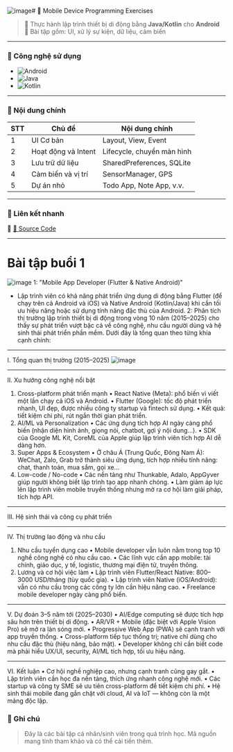 ![image](https://github.com/user-attachments/assets/d55bde8d-cdc7-4cf1-ae72-416b13e7f2cb)# 📱 Mobile Device Programming Exercises

> 🧪 Thực hành lập trình thiết bị di động bằng **Java/Kotlin** cho **Android**  
> 🎯 Bài tập gồm: UI, xử lý sự kiện, dữ liệu, cảm biến 
---

### 🚀 Công nghệ sử dụng

- ![Android](https://img.shields.io/badge/Android-3DDC84?logo=android&logoColor=white)
- ![Java](https://img.shields.io/badge/Java-ED8B00?logo=openjdk&logoColor=white)
- ![Kotlin](https://img.shields.io/badge/Kotlin-7F52FF?logo=kotlin&logoColor=white)

---

### 📂 Nội dung chính

| STT | Chủ đề                     | Nội dung chính                      |
|-----|----------------------------|-------------------------------------|
| 1   | UI Cơ bản                  | Layout, View, Event                 |
| 2   | Hoạt động và Intent        | Lifecycle, chuyển màn hình         |
| 3   | Lưu trữ dữ liệu            | SharedPreferences, SQLite          |
| 4   | Cảm biến và vị trí         | SensorManager, GPS                 |
| 5   | Dự án nhỏ                  | Todo App, Note App, v.v.           |

---

### 📎 Liên kết nhanh

🔗 [📁 Source Code](https://github.com/050903/Mobile-device-programming-exercises)

---
# Bài tập buổi 1
![image](https://github.com/user-attachments/assets/28961297-3d6a-4468-9434-464849e0acb2)
1: "Mobile App Developer (Flutter & Native Android)" 
- Lập trình viên có khả năng phát triển ứng dụng di động bằng Flutter (để chạy trên cả Android và iOS) và Native Android (Kotlin/Java) khi cần tối ưu hiệu năng hoặc sử dụng tính năng đặc thù của Android.
2: Phân tích thị trường lập trình thiết bị di động trong vòng 10 năm (2015–2025) cho thấy sự phát triển vượt bậc cả về công nghệ, nhu cầu người dùng và hệ sinh thái phát triển phần mềm. Dưới đây là tổng quan theo từng khía cạnh chính:
________________________________________
I. Tổng quan thị trường (2015–2025)
![image](https://github.com/user-attachments/assets/e523ed80-ce09-4161-80a5-0e610d713a34)
________________________________________
II. Xu hướng công nghệ nổi bật
1. Cross-platform phát triển mạnh
•	React Native (Meta): phổ biến vì viết một lần chạy cả iOS và Android.
•	Flutter (Google): tốc độ phát triển nhanh, UI đẹp, được nhiều công ty startup và fintech sử dụng.
•	Kết quả: tiết kiệm chi phí, rút ngắn thời gian phát triển.
2. AI/ML và Personalization
•	Các ứng dụng tích hợp AI ngày càng phổ biến (nhận diện hình ảnh, giọng nói, chatbot, gợi ý nội dung…).
•	SDK của Google ML Kit, CoreML của Apple giúp lập trình viên tích hợp AI dễ dàng hơn.
3. Super Apps & Ecosystem
•	Ở châu Á (Trung Quốc, Đông Nam Á): WeChat, Zalo, Grab trở thành siêu ứng dụng, tích hợp nhiều tính năng: chat, thanh toán, mua sắm, gọi xe…
4. Low-code / No-code
•	Các nền tảng như Thunkable, Adalo, AppGyver giúp người không biết lập trình tạo app nhanh chóng.
•	Làm giảm áp lực lên lập trình viên mobile truyền thống nhưng mở ra cơ hội làm giải pháp, tích hợp API.
________________________________________
III. Hệ sinh thái và công cụ phát triển
________________________________________
IV. Thị trường lao động và nhu cầu
1. Nhu cầu tuyển dụng cao
•	Mobile developer vẫn luôn nằm trong top 10 nghề công nghệ có nhu cầu cao.
•	Các lĩnh vực cần app mobile: tài chính, giáo dục, y tế, logistic, thương mại điện tử, truyền thông.
2. Lương và cơ hội việc làm
•	Lập trình viên Flutter/React Native: 800–3000 USD/tháng (tùy quốc gia).
•	Lập trình viên Native (iOS/Android): vẫn có nhu cầu trong các công ty lớn cần hiệu năng cao.
•	Freelance mobile developer ngày càng phổ biến.
________________________________________
V. Dự đoán 3–5 năm tới (2025–2030)
•	AI/Edge computing sẽ được tích hợp sâu hơn trên thiết bị di động.
•	AR/VR + Mobile (đặc biệt với Apple Vision Pro) sẽ mở ra làn sóng mới.
•	Progressive Web App (PWA) sẽ cạnh tranh với app truyền thống.
•	Cross-platform tiếp tục thống trị; native chỉ dùng cho nhu cầu đặc thù (hiệu năng, bảo mật).
•	Developer không chỉ cần biết code mà phải hiểu UX/UI, security, AI/ML tích hợp, tối ưu hiệu năng.
________________________________________
VI. Kết luận
•	Cơ hội nghề nghiệp cao, nhưng cạnh tranh cũng gay gắt.
•	Lập trình viên cần học đa nền tảng, thích ứng nhanh công nghệ mới.
•	Các startup và công ty SME sẽ ưu tiên cross-platform để tiết kiệm chi phí.
•	Hệ sinh thái mobile đang gắn chặt với cloud, AI và IoT — không còn là một mảng độc lập.

### 📌 Ghi chú

> Đây là các bài tập cá nhân/sinh viên trong quá trình học. Mã nguồn mang tính tham khảo và có thể cải tiến thêm.
